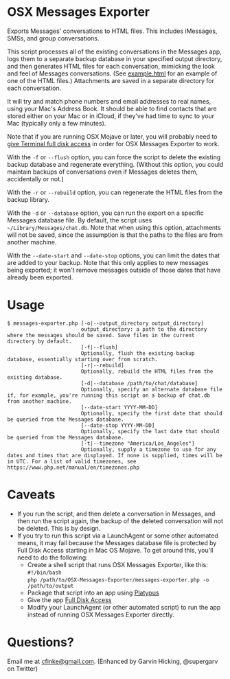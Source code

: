 OSX Messages Exporter
=====================
Exports Messages' conversations to HTML files. This includes iMessages, SMSs, and group conversations.

This script processes all of the existing conversations in the Messages app, logs them to a separate backup database in your specified output directory, and then generates HTML files for each conversation, mimicking the look and feel of Messages conversations. (See [example.html](example.html) for an example of one of the HTML files.) Attachments are saved in a separate directory for each conversation.

It will try and match phone numbers and email addresses to real names, using your Mac's Address Book. It should be able to find contacts that are stored either on your Mac or in iCloud, if they've had time to sync to your Mac (typically only a few minutes).

Note that if you are running OSX Mojave or later, you will probably need to [give Terminal full disk access](https://osxdaily.com/2018/10/09/fix-operation-not-permitted-terminal-error-macos/) in order for OSX Messages Exporter to work.

With the `-f` or `--flush` option, you can force the script to delete the existing backup database and regenerate everything. (Without this option, you could maintain backups of conversations even if Messages deletes them, accidentally or not.) 

With the `-r` or `--rebuild` option, you can regenerate the HTML files from the backup library.

With the `-d` or `--database` option, you can run the export on a specific Messages database file. By default, the script uses `~/Library/Messages/chat.db`. Note that when using this option, attachments will not be saved, since the assumption is that the paths to the files are from another machine.

With the `--date-start` and `--date-stop` options, you can limit the dates that are added to your backup. Note that this only applies to new messages being exported; it won't remove messages outside of those dates that have already been exported.

Usage
=====
```
$ messages-exporter.php [-o|--output_directory output_directory]
                        output_directory: a path to the directory where the messages should be saved. Save files in the current directory by default.
                        [-f|--flush]
                        Optionally, flush the existing backup database, essentially starting over from scratch.
                        [-r|--rebuild]
                        Optionally, rebuild the HTML files from the existing database.
                        [-d|--database /path/to/chat/database]
                        Optionally, specify an alternate database file if, for example, you're running this script on a backup of chat.db from another machine.
                        [--date-start YYYY-MM-DD]
                        Optionally, specify the first date that should be queried from the Messages database.
                        [--date-stop YYYY-MM-DD]
                        Optionally, specify the last date that should be queried from the Messages database.
                        [-t|--timezone "America/Los_Angeles"]
                        Optionally, supply a timezone to use for any dates and times that are displayed. If none is supplied, times will be in UTC. For a list of valid timezones, see https://www.php.net/manual/en/timezones.php
```

Caveats
=======

* If you run the script, and then delete a conversation in Messages, and then run the script again, the backup of the deleted conversation will not be deleted. This is by design.
* If you try to run this script via a LaunchAgent or some other automated means, it may fail because the Messages database file is protected by Full Disk Access starting in Mac OS Mojave.  To get around this, you'll need to do the following:
    * Create a shell script that runs OSX Messages Exporter, like this:  
`#!/bin/bash`  
`php /path/to/OSX-Messages-Exporter/messages-exporter.php -o /path/to/output`
    * Package that script into an app using [Platypus](https://github.com/cfinke/OSX-Messages-Exporter)
    * Give the app [Full Disk Access](https://macpaw.com/how-to/full-disk-access-mojave)
    * Modify your LaunchAgent (or other automated script) to run the app instead of running OSX Messages Exporter directly.

Questions?
==========
Email me at cfinke@gmail.com.
(Enhanced by Garvin Hicking, @supergarv on Twitter)
